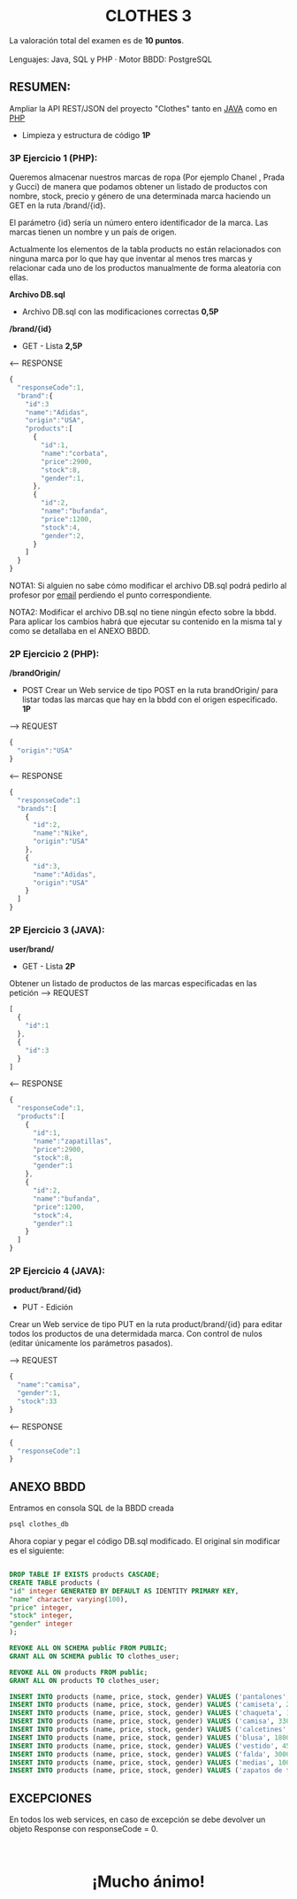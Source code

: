 <br />
<div align="center">
  
  <h1 align="center">CLOTHES 3</h3>

  <p align="left">
    La valoración total del examen es de <b>10 puntos</b>.
    <br />
    <br />
    Lenguajes: Java, SQL y PHP
    ·
    Motor BBDD: PostgreSQL
  </p>
</div>

    
## RESUMEN:   
Ampliar la API REST/JSON del proyecto "Clothes" tanto en <a href="https://github.com/jamonino/clothes1">JAVA</a> como en <a href="https://github.com/jamonino/clothes-PHP">PHP</a>

* Limpieza y estructura de código **1P**

### 3P Ejercicio 1 (PHP): 

Queremos almacenar nuestros marcas de ropa (Por ejemplo Chanel , Prada y Gucci) de manera que podamos obtener un listado de productos con nombre, stock, precio y género de una determinada marca haciendo un GET en la ruta /brand/{id}. 

El parámetro {id} sería un número entero identificador de la marca. Las marcas tienen un nombre y un país de origen.

Actualmente los elementos de la tabla products no están relacionados con ninguna marca por lo que hay que inventar al menos tres marcas y relacionar cada uno de los productos manualmente de forma aleatoria con ellas.

**Archivo DB.sql**

* Archivo DB.sql con las modificaciones correctas **0,5P**

**/brand/{id}**
    
* GET - Lista   **2,5P**

<-- RESPONSE
```js
{
  "responseCode":1,
  "brand":{
    "id":3
    "name":"Adidas",
    "origin":"USA",
    "products":[
      {
        "id":1,
        "name":"corbata",
        "price":2900,
        "stock":8,
        "gender":1,
      },
      {
        "id":2,
        "name":"bufanda",
        "price":1200,
        "stock":4,
        "gender":2,
      }
    ]
  }
}
```

NOTA1: Si alguien no sabe cómo modificar el archivo DB.sql podrá pedirlo al profesor por <a href="mailto:joseantonio.monino@murciaeduca.es">email</a> perdiendo el punto correspondiente.

NOTA2: Modificar el archivo DB.sql no tiene ningún efecto sobre la bbdd. Para aplicar los cambios habrá que ejecutar su contenido en la misma tal y como se detallaba en el ANEXO BBDD.

### 2P Ejercicio 2 (PHP): 

**/brandOrigin/**

* POST Crear un Web service de tipo POST en la ruta brandOrigin/ para listar todas las marcas que hay en la bbdd con el origen especificado. **1P**

--> REQUEST 
```js
{
  "origin":"USA"
}
```
<-- RESPONSE
```js
{
  "responseCode":1
  "brands":[
    {
      "id":2,
      "name":"Nike",
      "origin":"USA"
    },
    {
      "id":3,
      "name":"Adidas",
      "origin":"USA"
    }
  ]
}
```


### 2P Ejercicio 3 (JAVA): 

**user/brand/** 

* GET - Lista **2P**

Obtener un listado de productos de las marcas especificadas en las petición
--> REQUEST 
```js
[
  {
    "id":1
  },
  {
    "id":3
  }
]
```
<-- RESPONSE
```js
{
  "responseCode":1,
  "products":[
    {
      "id":1,
      "name":"zapatillas",
      "price":2900,
      "stock":8,
      "gender":1
    },
    {
      "id":2,
      "name":"bufanda",
      "price":1200,
      "stock":4,
      "gender":1
    }
  ]
}
```


### 2P Ejercicio 4 (JAVA): 

**product/brand/{id}**

* PUT - Edición

Crear un Web service de tipo PUT en la ruta product/brand/{id} para editar todos los productos de una determidada marca. Con control de nulos (editar únicamente los parámetros pasados).

--> REQUEST 
```js
{
  "name":"camisa",
  "gender":1,
  "stock":33
}
```
<-- RESPONSE
```js
{
  "responseCode":1
}
```


## ANEXO BBDD

Entramos en consola SQL de la BBDD creada
```sh
psql clothes_db
```

Ahora copiar y pegar el código DB.sql modificado. El original sin modificar es el siguiente:

```sql

DROP TABLE IF EXISTS products CASCADE;
CREATE TABLE products (
"id" integer GENERATED BY DEFAULT AS IDENTITY PRIMARY KEY,
"name" character varying(100),
"price" integer,
"stock" integer,
"gender" integer
);

REVOKE ALL ON SCHEMA public FROM PUBLIC;
GRANT ALL ON SCHEMA public TO clothes_user;

REVOKE ALL ON products FROM public;
GRANT ALL ON products TO clothes_user;

INSERT INTO products (name, price, stock, gender) VALUES ('pantalones', 2000, 6, 1);
INSERT INTO products (name, price, stock, gender) VALUES ('camiseta', 2200, 4, 1);
INSERT INTO products (name, price, stock, gender) VALUES ('chaqueta', 1000, 1, 1);
INSERT INTO products (name, price, stock, gender) VALUES ('camisa', 3300, 7, 1);
INSERT INTO products (name, price, stock, gender) VALUES ('calcetines', 500, 0, 1);
INSERT INTO products (name, price, stock, gender) VALUES ('blusa', 1800, 1, 2);
INSERT INTO products (name, price, stock, gender) VALUES ('vestido', 4500, 4, 2);
INSERT INTO products (name, price, stock, gender) VALUES ('falda', 3000, 2, 2);
INSERT INTO products (name, price, stock, gender) VALUES ('medias', 1000, 0, 2);
INSERT INTO products (name, price, stock, gender) VALUES ('zapatos de tacón', 3400, 3, 2);
```

## EXCEPCIONES

En todos los web services, en caso de excepción se debe devolver un objeto Response con responseCode = 0.


<br />
<div align="center">
  <h1 align="center">¡Mucho ánimo!</h3>
</div>




